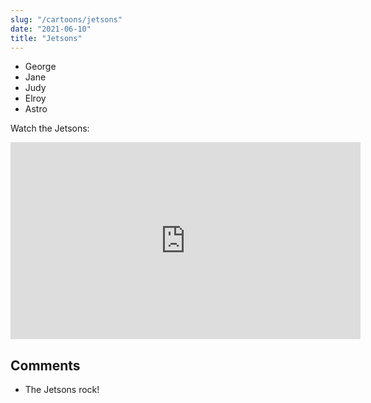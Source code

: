 ```yaml
---
slug: "/cartoons/jetsons"
date: "2021-06-10"
title: "Jetsons"
---
```


* George
* Jane
* Judy
* Elroy
* Astro

Watch the Jetsons:

<iframe width="560" height="315" src="https://www.youtube.com/embed/1oDaHRbIDH8" title="YouTube video player" frameborder="0" allow="accelerometer; autoplay; clipboard-write; encrypted-media; gyroscope; picture-in-picture" allowfullscreen></iframe>

## Comments

* The Jetsons rock!